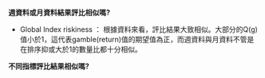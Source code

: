 **週資料或月資料結果評比相似嗎?**

- Global Index riskiness ：
根據資料來看，評比結果大致相似。大部分的Q(g)值小於1，這代表gamble(return)值的期望值為正，而週資料與月資料不管是在排序抑或大於1的數量比都十分相似。

**不同指標評比結果相似嗎?**
